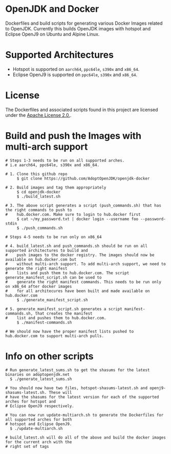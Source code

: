 # OpenJDK and Docker
Dockerfiles and build scripts for generating various Docker Images related to OpenJDK. Currently this builds OpenJDK images with hotspot and Eclipse OpenJ9 on Ubuntu and Alpine Linux.

# Supported Architectures
* Hotspot is supported on ```aarch64```, ```ppc64le```, ```s390x``` and ```x86_64```.
* Eclipse OpenJ9 is supported on ```ppc64le```, ```s390x``` and ```x86_64```.

# License
The Dockerfiles and associated scripts found in this project are licensed under the [Apache License 2.0.](http://www.apache.org/licenses/LICENSE-2.0.html).

# Build and push the Images with multi-arch support

```
# Steps 1-3 needs to be run on all supported arches.
# i.e aarch64, ppc64le, s390x and x86_64.

# 1. Clone this github repo
     $ git clone https://github.com/AdoptOpenJDK/openjdk-docker

# 2. Build images and tag them appropriately
     $ cd openjdk-docker
     $ ./build_latest.sh

# 3. The above script generates a script (push_commands.sh) that has the right commands to push to
#    hub.docker.com. Make sure to login to hub.docker first
     $ cat ~/my_password.txt | docker login --username foo --password-stdin
     $ ./push_commands.sh

# Steps 4-5 needs to be run only on x86_64

# 4. build_latest.sh and push_commands.sh should be run on all supported architectures to build and
#    push images to the docker registry. The images should now be available on hub.docker.com but
#    without multi-arch support. To add multi-arch support, we need to generate the right manifest
#    lists and push them to hub.docker.com. The script generate_manifest_script.sh can be used to
#    generate the right manifest commands. This needs to be run only on x86_64 after docker images
#    for all architecures have been built and made available on hub.docker.com
     $ ./generate_manifest_script.sh

# 5. generate_manifest_script.sh generates a script manifest-commands.sh, that creates the manifest
#    list and pushes them to hub.docker.com. 
     $ ./manifest-commands.sh

# We should now have the proper manifest lists pushed to hub.docker.com to support multi-arch pulls.
```

# Info on other scripts
```
# Run generate_latest_sums.sh to get the shasums for the latest binaries on adoptopenjdk.net
  $ ./generate_latest_sums.sh

# You should now have two files, hotspot-shasums-latest.sh and openj9-shasums-latest.sh. These will
# have the shasums for the latest version for each of the supported arches for hotspot and
# Eclipse OpenJ9 respectively.

# You can now run update-multiarch.sh to generate the Dockerfiles for all supported arches for both
# hotspot and Eclipse OpenJ9.
  $ ./update-multiarch.sh

# build_latest.sh will do all of the above and build the docker images for the current arch with the
# right set of tags
```
